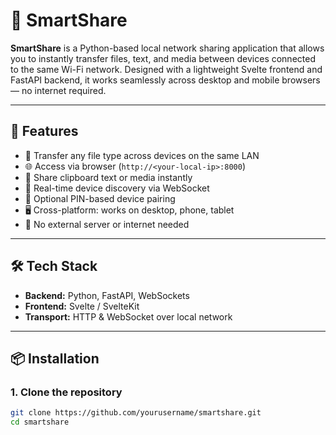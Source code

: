 # 🔗 SmartShare

**SmartShare** is a Python-based local network sharing application that allows you to instantly transfer files, text, and media between devices connected to the same Wi-Fi network. Designed with a lightweight Svelte frontend and FastAPI backend, it works seamlessly across desktop and mobile browsers — no internet required.

---

## 🚀 Features

- 📁 Transfer any file type across devices on the same LAN
- 🌐 Access via browser (`http://<your-local-ip>:8000`)
- 📄 Share clipboard text or media instantly
- 📡 Real-time device discovery via WebSocket
- 🔐 Optional PIN-based device pairing
- 🖥️ Cross-platform: works on desktop, phone, tablet
- 🧠 No external server or internet needed

---

## 🛠️ Tech Stack

- **Backend:** Python, FastAPI, WebSockets
- **Frontend:** Svelte / SvelteKit
- **Transport:** HTTP & WebSocket over local network

---

## 📦 Installation

### 1. Clone the repository

```bash
git clone https://github.com/yourusername/smartshare.git
cd smartshare
